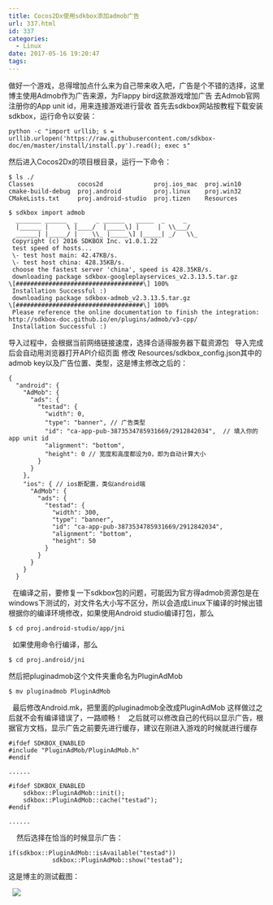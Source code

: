 ```yaml
---
title: Cocos2Dx使用sdkbox添加admob广告
url: 337.html
id: 337
categories:
  - Linux
date: 2017-05-16 19:20:47
tags:
---
```


做好一个游戏，总得增加点什么来为自己带来收入吧，广告是个不错的选择，这里博主使用Admob作为广告来源，为Flappy bird这款游戏增加广告 去Admob官网注册你的App unit id，用来连接游戏进行营收 首先去sdkbox网站按教程下载安装sdkbox，运行命令以安装：  
```
python -c "import urllib; s = urllib.urlopen('https://raw.githubusercontent.com/sdkbox-doc/en/master/install/install.py').read(); exec s"
```
然后进入Cocos2Dx的项目根目录，运行一下命令：    
```
$ ls ./
Classes            cocos2d              proj.ios_mac  proj.win10
cmake-build-debug  proj.android         proj.linux    proj.win32
CMakeLists.txt     proj.android-studio  proj.tizen    Resources

$ sdkbox import admob
  _______ ______  _     _ ______   _____  _     _
  |______ |     \ |____/  |_____\] |     |  \\___/ 
  ______| |_____/ |    \\_ |_____\] |_____| _/   \\_
 Copyright (c) 2016 SDKBOX Inc. v1.0.1.22
 test speed of hosts...
 \- test host main: 42.47KB/s.
 \- test host china: 428.35KB/s.
 choose the fastest server 'china', speed is 428.35KB/s.
 downloading package sdkbox-googleplayservices_v2.3.13.5.tar.gz
\[###################################\] 100%
 Installation Successful :)
 downloading package sdkbox-admob_v2.3.13.5.tar.gz
\[###################################\] 100%
 Please reference the online documentation to finish the integration:
http://sdkbox-doc.github.io/en/plugins/admob/v3-cpp/
 Installation Successful :)
```
导入过程中，会根据当前网络链接速度，选择合适得服务器下载资源包   导入完成后会自动用浏览器打开API介绍页面 修改 Resources/sdkbox_config.json其中的admob key以及广告位置、类型，这是博主修改之后的：  
```
{
  "android": {
    "AdMob": {
      "ads": {
        "testad": {
          "width": 0,
          "type": "banner", // 广告类型
          "id": "ca-app-pub-3873534785931669/2912842034",  // 填入你的app unit id
          "alignment": "bottom",
          "height": 0 // 宽度和高度都设为0，即为自动计算大小
        }
      }
    },
    "ios": { // ios断配置，类似android端
      "AdMob": {
        "ads": {
          "testad": {
            "width": 300,
            "type": "banner",
            "id": "ca-app-pub-3873534785931669/2912842034",
            "alignment": "bottom",
            "height": 50
          }
        }
      }
    }
  }
```
  在编译之前，要修复一下sdkbox包的问题，可能因为官方得admob资源包是在windows下测试的，对文件名大小写不区分，所以会造成Linux下编译的时候出错 根据你的编译环境修改，如果使用Android studio编译打包，那么  
```
$ cd proj.android-studio/app/jni
```
  如果使用命令行编译，那么  
```
$ cd proj.android/jni
```
然后把pluginadmob这个文件夹重命名为PluginAdMob    
```
$ mv pluginadmob PluginAdMob
```
  最后修改Android.mk，把里面的pluginadmob全改成PluginAdMob 这样做过之后就不会有编译错误了，一路顺畅！   之后就可以修改自己的代码以显示广告，根据官方文档，显示广告之前要先进行缓存，建议在刚进入游戏的时候就进行缓存  
```
#ifdef SDKBOX_ENABLED
#include "PluginAdMob/PluginAdMob.h"
#endif

......

#ifdef SDKBOX_ENABLED
	sdkbox::PluginAdMob::init();
	sdkbox::PluginAdMob::cache("testad");
#endif

......
```
    然后选择在恰当的时候显示广告：

  

  
```
if(sdkbox::PluginAdMob::isAvailable("testad"))
			sdkbox::PluginAdMob::show("testad");
```
  

这是博主的测试截图：

  ![](/images/flappybirdAdTest.png)

